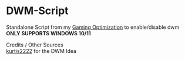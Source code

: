 # DWM-Script
Standalone Script from my [Gaming Optimization](https://github.com/crustySenpai/Windows-Gaming-Optimization-Script) to enable/disable dwm<br/>
**ONLY SUPPORTS WINDOWS 10/11**

Credits / Other Sources<br/>
[kurtis2222](https://github.com/kurtis2222/win10_dwm_tool) for the DWM Idea<br/>

